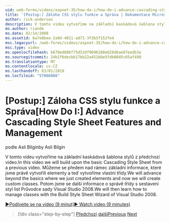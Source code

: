 ```yaml
---
uid: web-forms/videos/aspnet-35/how-do-i/how-do-i-advance-cascading-style-sheet-features-and-management
title: '[Postup:] Záloha CSS stylu funkce a Správa | Dokumentace Microsoftu'
author: rick-anderson
description: V tomto videu vytvoříme na základní kaskádová šablona stylů z předchozí video. Jsme se záloha nad rámec základy kde jsme právě vytvořili elementy a...
ms.author: riande
ms.date: 02/14/2008
ms.assetid: 6a7e8bea-2a0d-4011-ad71-3f3b5f152fe4
msc.legacyurl: /web-forms/videos/aspnet-35/how-do-i/how-do-i-advance-cascading-style-sheet-features-and-management
msc.type: video
ms.openlocfilehash: b670ed68bf75d52df9696288e628d6ae07eedb3e
ms.sourcegitcommit: 24b1f6decbb17bb22a45166e5fdb0845c65af498
ms.translationtype: MT
ms.contentlocale: cs-CZ
ms.lasthandoff: 03/01/2019
ms.locfileid: "57066088"
---
```

<a name="how-do-i-advance-cascading-style-sheet-features-and-management"></a><span data-ttu-id="2552b-104">[Postup:] Záloha CSS stylu funkce a Správa</span><span class="sxs-lookup"><span data-stu-id="2552b-104">[How Do I:] Advance Cascading Style Sheet Features and Management</span></span>
====================
<span data-ttu-id="2552b-105">podle Asli Bilgin</span><span class="sxs-lookup"><span data-stu-id="2552b-105">by Asli Bilgin</span></span>

<span data-ttu-id="2552b-106">V tomto videu vytvoříme na základní kaskádová šablona stylů z předchozí video.</span><span class="sxs-lookup"><span data-stu-id="2552b-106">In this video we will build upon the basic Cascading Style Sheet from a previous video.</span></span> <span data-ttu-id="2552b-107">Můžeme se předem nad rámec základní informace, které jsme právě vytvořili elementy a teď vytvoříme vlastní třídy.</span><span class="sxs-lookup"><span data-stu-id="2552b-107">We will advance beyond the basics where we just created elements and now we will create custom classes.</span></span> <span data-ttu-id="2552b-108">Potom jsme se další informace o správě třídy s sestavení styl list Průvodce sady Visual Studio 2008.</span><span class="sxs-lookup"><span data-stu-id="2552b-108">We will then learn how to manage classes with the Build Style Sheet Wizard of Visual Studio 2008.</span></span>

[<span data-ttu-id="2552b-109">&#9654;Podívejte se na video (9 minut)</span><span class="sxs-lookup"><span data-stu-id="2552b-109">&#9654; Watch video (9 minutes)</span></span>](https://channel9.msdn.com/Blogs/ASP-NET-Site-Videos/how-do-i-advance-cascading-style-sheet-features-and-management)

> [!div class="step-by-step"]
> <span data-ttu-id="2552b-110">[Předchozí](how-do-i-adding-elements-to-a-css-file-and-create-new-css-on-the-fly.md)
> [další](how-do-i-converting-a-net-20-windows-forms-application-to-net-35.md)</span><span class="sxs-lookup"><span data-stu-id="2552b-110">[Previous](how-do-i-adding-elements-to-a-css-file-and-create-new-css-on-the-fly.md)
[Next](how-do-i-converting-a-net-20-windows-forms-application-to-net-35.md)</span></span>

